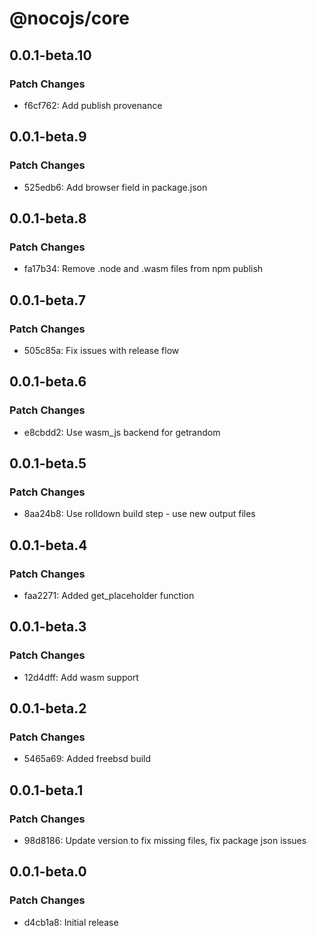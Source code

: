 # @nocojs/core

## 0.0.1-beta.10

### Patch Changes

- f6cf762: Add publish provenance

## 0.0.1-beta.9

### Patch Changes

- 525edb6: Add browser field in package.json

## 0.0.1-beta.8

### Patch Changes

- fa17b34: Remove .node and .wasm files from npm publish

## 0.0.1-beta.7

### Patch Changes

- 505c85a: Fix issues with release flow

## 0.0.1-beta.6

### Patch Changes

- e8cbdd2: Use wasm_js backend for getrandom

## 0.0.1-beta.5

### Patch Changes

- 8aa24b8: Use rolldown build step - use new output files

## 0.0.1-beta.4

### Patch Changes

- faa2271: Added get_placeholder function

## 0.0.1-beta.3

### Patch Changes

- 12d4dff: Add wasm support

## 0.0.1-beta.2

### Patch Changes

- 5465a69: Added freebsd build

## 0.0.1-beta.1

### Patch Changes

- 98d8186: Update version to fix missing files, fix package json issues

## 0.0.1-beta.0

### Patch Changes

- d4cb1a8: Initial release

